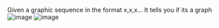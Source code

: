 Given a graphic sequence in the format x,x,x... It tells you if its a graph                
![image](https://github.com/user-attachments/assets/346c99d4-0f33-4d58-9738-2eab44b526d3)
![image](https://github.com/user-attachments/assets/e9bb69a3-647f-4a27-951b-ab2f5d5ddc6c)

